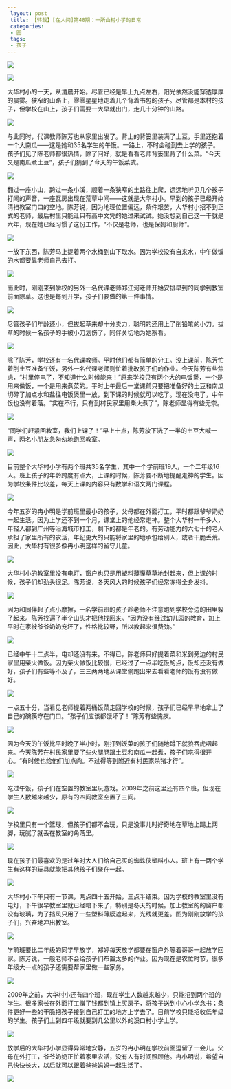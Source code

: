 ```yaml
---
 layout: post
 title: 【转载】[在人间]第48期：一所山村小学的日常
 categories:
 - 图
 tags:
 - 孩子
---
```


![](https://jerkwin.github.io/pic/2016/山村小学_01.jpg)

![](https://jerkwin.github.io/pic/2016/山村小学_02.jpg)

大华村小的一天，从清晨开始。尽管已经是早上九点左右，阳光依然没能穿透厚厚的晨雾。狭窄的山路上，零零星星地走着几个背着书包的孩子。尽管都是本村的孩子，但学校在山上，孩子们需要一大早就出门，走几十分钟的山路。

![](https://jerkwin.github.io/pic/2016/山村小学_03.jpg)

与此同时，代课教师陈芳也从家里出发了。背上的背篓里装满了土豆，手里还抱着一个大南瓜——这是她和35名学生的午饭。一路上，不时会碰到去上学的孩子。孩子们见了陈老师都很热情，除了问好，就是看看老师背篓里背了什么菜。“今天又是南瓜煮土豆”，孩子们猜到了今天的午饭菜式。

![](https://jerkwin.github.io/pic/2016/山村小学_04.jpg)

翻过一座小山，跨过一条小溪，顺着一条狭窄的土路往上爬，远远地听见几个孩子打闹的声音，一座瓦房出现在荒草中间——这就是大华村小。早到的孩子已经开始清扫教室门口的空地。陈芳说，因为地理位置偏远，条件艰苦，大华村小招不到正式的老师，最后村里只能让只有高中文凭的她过来试试。她没想到自己这一干就是六年，现在她已经习惯了这份工作，“不仅是老师，也是保姆和厨师”。

![](https://jerkwin.github.io/pic/2016/山村小学_05.jpg)

一放下东西，陈芳马上提着两个水桶到山下取水。因为学校没有自来水，中午做饭的水都要靠老师自己去打。

![](https://jerkwin.github.io/pic/2016/山村小学_06.jpg)

而此时，刚刚来到学校的另外一名代课老师郑江河老师开始安排早到的同学到教室前面除草。这也是每到开学，孩子们要做的第一件事情。

![](https://jerkwin.github.io/pic/2016/山村小学_07.jpg)

尽管孩子们年龄还小，但拔起草来却十分卖力，聪明的还用上了削铅笔的小刀。拔草的时候一名孩子的手被小刀划伤了，同伴关切地为她察看。

![](https://jerkwin.github.io/pic/2016/山村小学_08.jpg)

除了陈芳，学校还有一名代课教师。平时他们都有简单的分工。没上课前，陈芳忙着削土豆准备午饭，另外一名代课老师则忙着批改孩子们的作业。今天陈芳有些焦虑，“村里停电了，不知道什么时候能来！”原来学校只有两个大的电饭煲，一个是用来做饭，一个是用来煮菜的。平时上午最后一堂课前只要把准备好的土豆和南瓜切碎了加点水和盐往电饭煲里一放，到下课的时候就可以吃了。现在没电了，中午饭也没有着落。“实在不行，只有到村民家里用柴火煮了”，陈老师显得有些无奈。

![](https://jerkwin.github.io/pic/2016/山村小学_09.jpg)

“同学们赶紧回教室，我们上课了！”早上十点，陈芳放下洗了一半的土豆大喊一声，两名小朋友急匆匆地跑回教室。

![](https://jerkwin.github.io/pic/2016/山村小学_10.jpg)

目前整个大华村小学有两个班共35名学生，其中一个学前班19人，一个二年级16人。班上孩子的年龄跨度有点大，上课的时候，陈芳要不断地提醒走神的学生。因为学校条件比较差，每天上课的内容只有数学和语文两门课程。

![](https://jerkwin.github.io/pic/2016/山村小学_11.jpg)

今年五岁的冉小明是学前班里最小的孩子，父母都在外面打工，平时都跟爷爷奶奶一起生活。因为上学还不到一个月，课堂上的他经常走神。整个大华村一千多人，年轻人都到广州等沿海城市打工，剩下的都是年老的。有劳动能力的六七十的老人承担了家里所有的农活，年纪更大的只能将家里的地承包给别人，或者干脆丢荒。因此，大华村有很多像冉小明这样的留守儿童。

![](https://jerkwin.github.io/pic/2016/山村小学_12.jpg)

大华村小的教室里没有电灯，窗户也只是用塑料薄膜草草地封起来，但上课的时候，孩子们却劲头很足。陈芳说，冬天风大的时候孩子们经常冻得全身发抖。

![](https://jerkwin.github.io/pic/2016/山村小学_13.jpg)

因为和同伴起了点小摩擦，一名学前班的孩子趁老师不注意跑到学校旁边的田里躲了起来。陈芳找遍了半个山头才把他找回来。“因为没有经过幼儿园的教育，加上平时在家被爷爷奶奶宠坏了，性格比较野，所以教起来很费劲。”

![](https://jerkwin.github.io/pic/2016/山村小学_14.jpg)

已经中午十二点半，电却还没有来。不得已，陈老师只好提着菜和米到旁边的村民家里用柴火做饭。因为柴火做饭比较慢，已经过了一点半吃饭的点，饭却还没有做好，孩子们有些等不及了，三三两两地从课堂偷跑出来去看看老师的饭有没有做好。

![](https://jerkwin.github.io/pic/2016/山村小学_15.jpg)

一点五十分，当看见老师提着两桶饭菜走回学校的时候，孩子们已经早早地拿上了自己的碗筷守在门口。“孩子们应该都饿坏了！”陈芳有些愧疚。

![](https://jerkwin.github.io/pic/2016/山村小学_16.jpg)

因为今天的午饭比平时晚了半小时，刚打到饭菜的孩子们随地蹲下就狼吞虎咽起来。今天陈芳在村民家里要了些火腿肠跟土豆和南瓜一起煮，孩子们吃得很开心。“有时候也给他们加点肉。不过得等到附近有村民家杀猪才行”。

![](https://jerkwin.github.io/pic/2016/山村小学_17.jpg)

吃过午饭，孩子们在空置的教室里玩游戏。2009年之前这里还有四个班，但现在学生人数越来越少，原有的四间教室空置了三间。

![](https://jerkwin.github.io/pic/2016/山村小学_18.jpg)

学校里只有一个篮球，但孩子们都不会玩，只是没事儿时好奇地在草地上踢上两脚，玩腻了就丢在教室的角落里。

![](https://jerkwin.github.io/pic/2016/山村小学_19.jpg)

现在孩子们最喜欢的是过年时大人们给自己买的蜘蛛侠塑料小人。班上有一两个学生有这样的玩具就能把其他孩子们聚在一起。

![](https://jerkwin.github.io/pic/2016/山村小学_20.jpg)

大华村小下午只有一节课，两点四十五开始，三点半结束。因为学校的教室里没有电灯，下午很早教室里就已经暗下来了，特别是冬天的时候。加上教室的的窗户都没有玻璃，为了挡风只用了一些塑料薄膜遮起来，光线就更差。图为刚刚放学的孩子们，兴奋地冲出教室。

![](https://jerkwin.github.io/pic/2016/山村小学_21.jpg)

学前班要比二年级的同学早放学，郑婷每天放学都要在窗户外等着哥哥一起放学回家。陈芳说，一般老师不会给孩子们布置太多的作业。因为现在是农忙时节，很多年级大一点的孩子还需要帮家里做一些家务。

![](https://jerkwin.github.io/pic/2016/山村小学_22.jpg)

2009年之前，大华村小还有四个班，现在学生人数越来越少，只能招到两个班的学生。很多家长在外面打工赚了钱都到镇上买房子，将孩子送到中心小学念书；条件更好一些的干脆把孩子接到自己打工的地方上学去了。目前学校只能招收低年级的学生。孩子们上到四年级就要到几公里以外的溪口村小学上学。

![](https://jerkwin.github.io/pic/2016/山村小学_23.jpg)

放学后的大华村小学显得异常地安静，五岁的冉小明在学校前面逗留了一会儿。父母在外打工，爷爷奶奶正忙着家里农活，没有人有时间照顾他。冉小明说，希望自己快快长大，以后就可以跟着爸爸妈妈一起生活了。

![](https://jerkwin.github.io/pic/2016/山村小学_24.gif)

